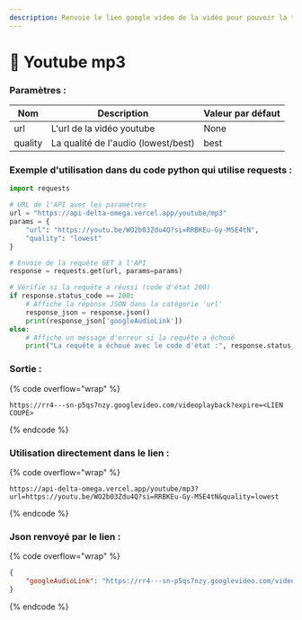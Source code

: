 ```yaml
---
description: Renvoie le lien google video de la vidéo pour pouvoir la télécharger en mp3
---
```


# 🎵 Youtube mp3



### Paramètres :&#x20;



| Nom     | Description                         | Valeur par défaut |
| ------- | ----------------------------------- | ----------------- |
| url     | L'url de la vidéo youtube           | None              |
| quality | La qualité de l'audio (lowest/best) | best              |

### Exemple d'utilisation dans du code python qui utilise requests :

```python
import requests

# URL de l'API avec les paramètres
url = "https://api-delta-omega.vercel.app/youtube/mp3"
params = {
    "url": "https://youtu.be/WO2b03Zdu4Q?si=RRBKEu-Gy-M5E4tN",
    "quality": "lowest"
}

# Envoie de la requête GET à l'API
response = requests.get(url, params=params)

# Vérifie si la requête a réussi (code d'état 200)
if response.status_code == 200:
    # Affiche la réponse JSON dans la catégorie 'url'
    response_json = response.json()
    print(response_json['googleAudioLink'])
else:
    # Affiche un message d'erreur si la requête a échoué
    print("La requête a échoué avec le code d'état :", response.status_code)
```

### Sortie :

{% code overflow="wrap" %}
```
https://rr4---sn-p5qs7nzy.googlevideo.com/videoplayback?expire=<LIEN COUPÉ>
```
{% endcode %}

### Utilisation directement dans le lien :

{% code overflow="wrap" %}
```
https://api-delta-omega.vercel.app/youtube/mp3?url=https://youtu.be/WO2b03Zdu4Q?si=RRBKEu-Gy-M5E4tN&quality=lowest
```
{% endcode %}

### Json renvoyé par le lien :

{% code overflow="wrap" %}
```json
{
    "googleAudioLink": "https://rr4---sn-p5qs7nzy.googlevideo.com/videoplayback?expire=<LIEN COUPÉ>"
}
```
{% endcode %}
